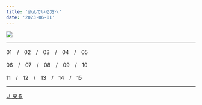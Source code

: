 ```yaml
---
title: '歩んでいる方へ'
date: '2023-06-01'
---
```

![](/images/00.jpg)
***
01　/　02　/　03　/　04　/　05

06　/　07　/　08　/　09　/　10

11　/　12　/　13　/　14　/　15
***
[ ↲ 戻る ](/posts/0)
